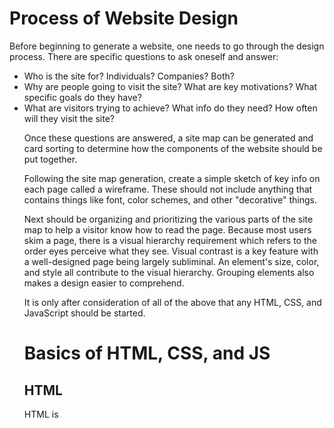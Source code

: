 # Process of Website Design
<p>Before beginning to generate a website, one needs to go through the design process.  There are specific questions to ask oneself and answer:
<ul>
  <li>Who is the site for?  Individuals?  Companies?  Both?</li>
  <li>Why are people going to visit the site?  What are key motivations?  What specific goals do they have?</li>
  <li>What are visitors trying to achieve?  What info do they need?  How often will they visit the site?</li>

Once these questions are answered, a site map can be generated and card sorting to determine how the components of the website should be put together.

Following the site map generation, create a simple sketch of key info on each page called a wireframe.  These should not include anything that contains things like font, color schemes, and other "decorative" things.

Next should be organizing and prioritizing the various parts of the site map to help a visitor know how to read the page.  Because most users skim a page, there is a visual hierarchy requirement which refers to the order eyes perceive what they see.  Visual contrast is a key feature with a well-designed page being largely subliminal.  An element's size, color, and style all contribute to the visual hierarchy.  Grouping elements also makes a design easier to comprehend.

It is only after consideration of all of the above that any HTML, CSS, and JavaScript should be started.<p>

# Basics of HTML, CSS, and JS

## HTML
HTML is 